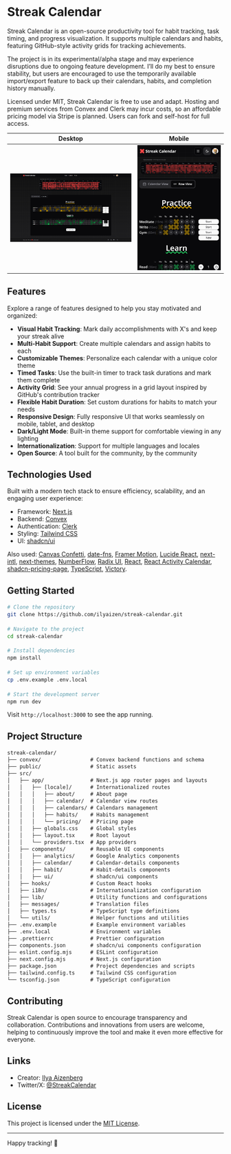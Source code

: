 # Streak Calendar

Streak Calendar is an open-source productivity tool for habit tracking, task timing, and progress visualization. It supports multiple calendars and habits, featuring GitHub-style activity grids for tracking achievements.

The project is in its experimental/alpha stage and may experience disruptions due to ongoing feature development. I’ll do my best to ensure stability, but users are encouraged to use the temporarily available import/export feature to back up their calendars, habits, and completion history manually.

Licensed under MIT, Streak Calendar is free to use and adapt. Hosting and premium services from Convex and Clerk may incur costs, so an affordable pricing model via Stripe is planned. Users can fork and self-host for full access.

|                   Desktop                    |                       Mobile                       |
| :------------------------------------------: | :------------------------------------------------: |
| ![Desktop Dark Mode](public/screen-dark.png) | ![Mobile Dark Mode](public/screen-mobile-dark.png) |

## Features

Explore a range of features designed to help you stay motivated and organized:

- **Visual Habit Tracking**: Mark daily accomplishments with X's and keep your streak alive
- **Multi-Habit Support**: Create multiple calendars and assign habits to each
- **Customizable Themes**: Personalize each calendar with a unique color theme
- **Timed Tasks**: Use the built-in timer to track task durations and mark them complete
- **Activity Grid**: See your annual progress in a grid layout inspired by GitHub's contribution tracker
- **Flexible Habit Duration**: Set custom durations for habits to match your needs
- **Responsive Design**: Fully responsive UI that works seamlessly on mobile, tablet, and desktop
- **Dark/Light Mode**: Built-in theme support for comfortable viewing in any lighting
- **Internationalization**: Support for multiple languages and locales
- **Open Source**: A tool built for the community, by the community

## Technologies Used

Built with a modern tech stack to ensure efficiency, scalability, and an engaging user experience:

- Framework: [Next.js](https://nextjs.org/)
- Backend: [Convex](https://www.convex.dev/)
- Authentication: [Clerk](https://clerk.com/)
- Styling: [Tailwind CSS](https://tailwindcss.com/)
- UI: [shadcn/ui](https://ui.shadcn.com/)

Also used: [Canvas Confetti](https://www.kirilv.com/canvas-confetti/), [date-fns](https://date-fns.org/), [Framer Motion](https://www.framer.com/motion/), [Lucide React](https://lucide.dev/), [next-intl](https://next-intl-docs.vercel.app/), [next-themes](https://www.npmjs.com/package/next-themes), [NumberFlow](https://number-flow.barvian.me/), [Radix UI](https://www.radix-ui.com/), [React](https://react.dev/), [React Activity Calendar](https://grubersjoe.github.io/react-activity-calendar/), [shadcn-pricing-page](https://github.com/aymanch-03/shadcn-pricing-page), [TypeScript](https://www.typescriptlang.org/), [Victory](https://commerce.nearform.com/open-source/victory/).

## Getting Started

```bash
# Clone the repository
git clone https://github.com/ilyaizen/streak-calendar.git

# Navigate to the project
cd streak-calendar

# Install dependencies
npm install

# Set up environment variables
cp .env.example .env.local

# Start the development server
npm run dev
```

Visit `http://localhost:3000` to see the app running.

## Project Structure

```
streak-calendar/
├── convex/                # Convex backend functions and schema
├── public/                # Static assets
├── src/
│   ├── app/               # Next.js app router pages and layouts
│   │   ├── [locale]/      # Internationalized routes
│   │   │   ├── about/     # About page
│   │   │   ├── calendar/  # Calendar view routes
│   │   │   ├── calendars/ # Calendars management
│   │   │   ├── habits/    # Habits management
│   │   │   └── pricing/   # Pricing page
│   │   ├── globals.css    # Global styles
│   │   ├── layout.tsx     # Root layout
│   │   └── providers.tsx  # App providers
│   ├── components/        # Reusable UI components
│   │   ├── analytics/     # Google Analytics components
│   │   ├── calendar/      # Calendar-details components
│   │   ├── habit/         # Habit-details components
│   │   ├── ui/            # shadcn/ui components
│   ├── hooks/             # Custom React hooks
│   ├── i18n/              # Internationalization configuration
│   ├── lib/               # Utility functions and configurations
│   ├── messages/          # Translation files
│   ├── types.ts           # TypeScript type definitions
│   └── utils/             # Helper functions and utilities
├── .env.example           # Example environment variables
├── .env.local             # Environment variables
├── .prettierrc            # Prettier configuration
├── components.json        # shadcn/ui components configuration
├── eslint.config.mjs      # ESLint configuration
├── next.config.mjs        # Next.js configuration
├── package.json           # Project dependencies and scripts
├── tailwind.config.ts     # Tailwind CSS configuration
└── tsconfig.json          # TypeScript configuration
```

## Contributing

Streak Calendar is open source to encourage transparency and collaboration. Contributions and innovations from users are welcome, helping to continuously improve the tool and make it even more effective for everyone.

## Links

- Creator: [Ilya Aizenberg](https://github.com/ilyaizen)
- Twitter/X: [@StreakCalendar](https://x.com/StreakCalendar)

## License

This project is licensed under the [MIT License](LICENSE).

---

Happy tracking! 🎯
